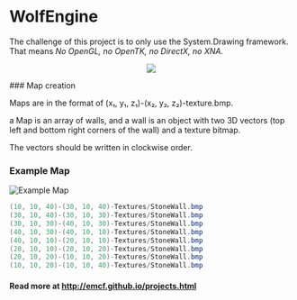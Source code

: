 # WolfEngine

The challenge of this project is to only use the System.Drawing framework. That means _No OpenGL, no OpenTK, no DirectX, no XNA._
<p align="center">
<img src="http://www.adweek.com/socialtimes/files/2012/05/wolfenstein-logo-type-300x80.png"/>
</p>
### Map creation

Maps are in the format of (x₁, y₁, z₁)-(x₂, y₂, z₂)-texture.bmp.

a Map is an array of walls, and a wall is an object with two 3D vectors (top left and bottom right corners of the wall) and a texture bitmap.

The vectors should be written in clockwise order.

### Example Map

![Example Map](http://i.imgur.com/iTn9l56.png)

```csharp
(10, 10, 40)-(30, 10, 40)-Textures/StoneWall.bmp
(30, 10, 40)-(30, 10, 30)-Textures/StoneWall.bmp
(30, 10, 30)-(40, 10, 30)-Textures/StoneWall.bmp
(40, 10, 30)-(40, 10, 10)-Textures/StoneWall.bmp
(40, 10, 10)-(20, 10, 10)-Textures/StoneWall.bmp
(20, 10, 10)-(20, 10, 20)-Textures/StoneWall.bmp
(20, 10, 20)-(10, 10, 20)-Textures/StoneWall.bmp
(10, 10, 20)-(10, 10, 40)-Textures/StoneWall.bmp
```

#### Read more at http://emcf.github.io/projects.html

